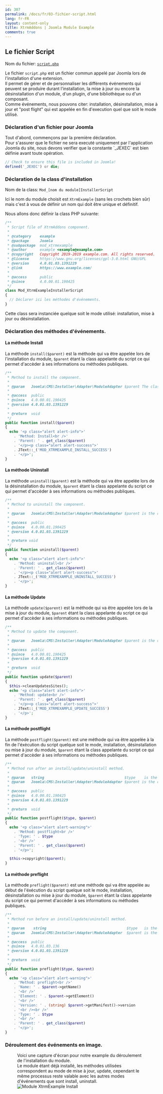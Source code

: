 ```yaml
---
id: 307
permalink: /docs/fr/03-fichier-script.html
lang: fr-FR
layout: content-only
title: XtrmAddons | Joomla Module Example
comments: true
---
```


## Le fichier Script

<p>
  Nom du fichier: <a href="https://github.com/shim-sao/joomla-00021-mod_xtrmexample/blob/master/src/script.php" target="_blank"><code><span class="nc">script.php</span></code></a>
</p>

<p class="text-justify">
  Le fichier <code><span class="nc">script.php</span></code> est un fichier commun appelé par Joomla lors de l'installation d'une extension.<br />
  Il permet de gérer et de personnaliser les différents événements qui peuvent se produire durant l'installation, la mise à jour ou encore la désinstallation d'un module, d'un plugin, d'une bibliothèque ou d'un composant.<br />
  Comme événements, nous pouvons citer: installation, désinstallation, mise à jour et "post flight" qui est appelée en fin d'execution quel que soit le mode utilisé.
</p>

### Déclaration d'un fichier pour Joomla

<p class="text-justify">
  Tout d'abord, commençons par la première déclaration.<br />
  Pour s'assurer que le fichier ne sera executé uniquement par l'application Joomla du site, nous devons verifier que la constante `_JEXEC` est bien définie avant toute opération.
</p>

```php
// Check to ensure this file is included in Joomla!
defined('_JEXEC') or die;
```

### Déclaration de la class d'installation

<p class="text-justify">
  Nom de la class: <code><span class="nc">Mod_</span><span class="nc font-italic">[nom du module]</span><span class="nc">InstallerScript</span></code>
</p>

<p class="text-justify">

  Ici le <span class="nc font-italic">nom du module</span> choisit est <code>XtrmExample</code> (sans les crochets bien sûr) mais c'est à vous de définir un nom qui doit être unique et définitif.<br />
</p>

<p class="text-justify">
  Nous allons donc définir la class PHP suivante:<br />
</p>

```php
/**
 * Script file of XtrmAddons component.
 *
 * @category    example
 * @package     Joomla
 * @subpackage  mod_xtrmexample
 * @author      example <example@example.com>
 * @copyright   Copyright 2019-2019 example.com. All rights reserved.
 * @license     https://www.gnu.org/licenses/gpl-3.0.html GNU/GPL
 * @version     4.0.01.03.1391229
 * @link        https://www.example.com/
 *
 * @access      public
 * @since       4.0.00.01.190425
 */
class Mod_XtrmExampleInstallerScript
{
  // Déclarer ici les méthodes d'événements.
}
```
<p class="text-justify">
  Cette class sera instanciée quelque soit le mode utilisé: installation, mise à jour ou désinstallation.
</p>

### Déclaration des méthodes d'événements.

#### La méthode <span class="text-italic">Install</span>

<p class="text-justify">
  La méthode <code>install($parent)</code> est la méthode qui va être appelée lors de l'installation du module, <code>$parent</code> étant la class appelante du script ce qui permet d'accèder à ses informations ou méthodes publiques.
</p>

```php
/**
 * Method to install the component.
 *
 * @param   Joomla\CMS\Installer\Adapter\ModuleAdapter $parent The class that calling this method.
 *
 * @access  public
 * @since   4.0.00.01.190425
 * @version 4.0.01.03.1391229
 *
 * @return  void
 */
public function install($parent)
{
  echo '<p class="alert alert-info">'
    . 'Method: Install<br />'
    . 'Parent: ' . get_class($parent)
    . '</p><p class="alert alert-success">'
    . JText::_('MOD_XTRMEXAMPLE_INSTALL_SUCCESS')
    . '</p>';
}
```

#### La méthode <span class="text-italic">Uninstall</span>

<p class="text-justify">
  La méthode <code>uninstall($parent)</code> est la méthode qui va être appelée lors de la désinstallation du module, <code>$parent</code> étant la class appelante du script ce qui permet d'accèder à ses informations ou méthodes publiques.
</p>

```php
/**
 * Method to uninstall the component.
 *
 * @param   Joomla\CMS\Installer\Adapter\ModuleAdapter $parent is the class calling this method.
 *
 * @access  public
 * @since   4.0.00.01.190425
 * @version 4.0.01.03.1391229
 *
 * @return void
 */
public function uninstall($parent)
{
  echo '<p class="alert alert-info">'
    . 'Method: uninstall<br />'
    . 'Parent: ' . get_class($parent)
    . '</p><p class="alert alert-success">'
    . JText::_('MOD_XTRMEXAMPLE_UNINSTALL_SUCCESS')
    . '</p>';
}
```

#### La méthode <span class="text-italic">Update</span>

<p class="text-justify">
  La méthode <code>update($parent)</code> est la méthode qui va être appelée lors de la mise à jour du module, <code>$parent</code> étant la class appelante du script ce qui permet d'accèder à ses informations ou méthodes publiques.
</p>

```php
/**
 * Method to update the component.
 *
 * @param   Joomla\CMS\Installer\Adapter\ModuleAdapter $parent is the class calling this method.
 *
 * @access  public
 * @since   4.0.00.01.190425
 * @version 4.0.01.03.1391229
 *
 * @return  void
 */
public function update($parent)
{
  $this->cleanUpdatesSites();
  echo '<p class="alert alert-info">'
    . 'Method: update<br />'
    . 'Parent: ' . get_class($parent)
    . '</p><p class="alert alert-success">'
    . JText::_('MOD_XTRMEXAMPLE_UPDATE_SUCCESS')
    . '</p>';
}
```

#### La méthode <span class="text-italic">postflight</span>

<p class="text-justify">
  La méthode <code>postflight($parent)</code> est une méthode qui va être appelée à la fin de l'éxécution du script quelque soit le mode, installation, désinstallation ou mise à jour du module, <code>$parent</code> étant la class appelante du script ce qui permet d'accèder à ses informations ou méthodes publiques.
</p>

```php
/**
 * Method run after an install/update/uninstall method.
 *
 * @param   string                                     $type 	is the type of change (install, update or discover_install)
 * @param   Joomla\CMS\Installer\Adapter\ModuleAdapter $parent is the class calling this method
 *
 * @access  public
 * @since   4.0.00.01.190425
 * @version 4.0.01.03.1391229
 *
 * @return 	void
 */
public function postflight($type, $parent)
{
  echo '<p class="alert alert-warning">'
    . 'Method: postflight<br />'
    . 'Type: ' . $type
    . '<br />'
    . 'Parent: ' . get_class($parent)
    . '</p>';

  $this->copyright($parent);
}
```

#### La méthode <span class="text-italic">preflight</span>

<p class="text-justify">
  La méthode <code>preflight($parent)</code> est une méthode qui va être appelée au début de l'éxécution du script quelque soit le mode, installation, désinstallation ou mise à jour du module, <code>$parent</code> étant la class appelante du script ce qui permet d'accèder à ses informations ou méthodes publiques.
</p>

```php
/**
 * Method run before an install/update/uninstall method.
 *
 * @param    string                                     $type   is the type of change (install, update or discover_install)
 * @param   Joomla\CMS\Installer\Adapter\ModuleAdapter  $parent is the class calling this method
 *
 * @access  public
 * @since   4.0.01.03.136
 * @version 4.0.01.03.1391229
 *
 * @return  void
 */
public function preflight($type, $parent)
{
  echo '<p class="alert alert-warning">'
    . 'Method: preflight<br />'
    . 'Name: ' . $parent->getName()
    . '<br />'
    . 'Element: ' . $parent->getElement()
    . '<br />'
    . 'Version: ' . (string) $parent->getManifest()->version
    . '<br /><br />'
    . 'Type: ' . $type
    . '<br />'
    . 'Parent: ' . get_class($parent)
    . '</p>';
}
```

### Déroulement des événements en image.

<figure>
  <figcaption class="text-justify">
    Voici une capture d'écran pour notre example du déroulement de l'installation du module.<br />
    Le module étant déjà installé, les méthodes utilisées correspondent au mode de mise à jour, <span class="font-italic">update</span>, cependant le même processus reste valable avec les autres modes d'événements que sont <span class="font-italic">install, uninstall</span>.
  </figcaption>
  <img src="/assets/images/module-xtrmexample-install.jpg" alt="Module XtrmExample Install" title="Module XtrmExample Install" />
</figure>
